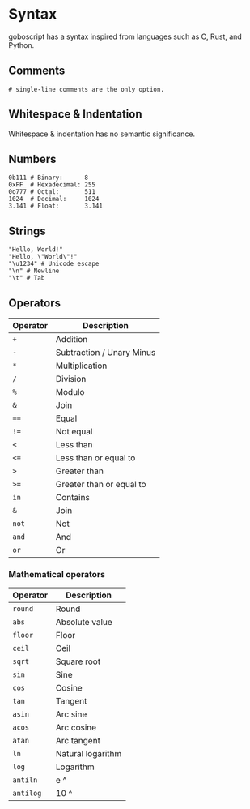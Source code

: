 # Syntax

goboscript has a syntax inspired from languages such as C, Rust, and Python.

## Comments

```goboscript
# single-line comments are the only option.
```

## Whitespace & Indentation

Whitespace & indentation has no semantic significance.

## Numbers

```goboscript
0b111 # Binary:      8
0xFF  # Hexadecimal: 255
0o777 # Octal:       511
1024  # Decimal:     1024
3.141 # Float:       3.141
```

## Strings

```goboscript
"Hello, World!"
"Hello, \"World\"!"
"\u1234" # Unicode escape
"\n" # Newline
"\t" # Tab
```

## Operators

| Operator | Description |
| -------- | ----------- |
| `+`      | Addition    |
| `-`      | Subtraction / Unary Minus |
| `*`      | Multiplication |
| `/`      | Division |
| `%`      | Modulo |
| `&`      | Join |
| `==`     | Equal |
| `!=`     | Not equal |
| `<`      | Less than |
| `<=`     | Less than or equal to |
| `>`      | Greater than |
| `>=`     | Greater than or equal to |
| `in`     | Contains |
| `&`      | Join |
| `not`    | Not |
| `and`    | And |
| `or`     | Or |

### Mathematical operators

| Operator | Description |
| -------- | ----------- |
| `round`  | Round |
| `abs`    | Absolute value |
| `floor`  | Floor |
| `ceil`   | Ceil |
| `sqrt`   | Square root |
| `sin`    | Sine |
| `cos`    | Cosine |
| `tan`    | Tangent |
| `asin`   | Arc sine |
| `acos`   | Arc cosine |
| `atan`   | Arc tangent |
| `ln`     | Natural logarithm |
| `log`    | Logarithm |
| `antiln` | e ^ |
| `antilog` | 10 ^ |

